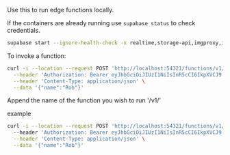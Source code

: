 Use this to run edge functions locally.

If the containers are already running use `supabase status` to check credentials.

```bash
supabase start --ignore-health-check -x realtime,storage-api,imgproxy,inbucket,postgrest,pgadmin-schema-diff,migra,postgres-meta,studio,logflare,vector  
```

To invoke a function:
```bash
curl -i --location --request POST 'http://localhost:54321/functions/v1/' \
  --header 'Authorization: Bearer eyJhbGciOiJIUzI1NiIsInR5cCI6IkpXVCJ9.eyJpc3MiOiJzdXBhYmFzZS1kZW1vIiwicm9sZSI6ImFub24iLCJleHAiOjE5ODM4MTI5OTZ9.CRXP1A7WOeoJeXxjNni43kdQwgnWNReilDMblYTn_I0' \
  --header 'Content-Type: application/json' \
  --data '{"name":"Rob"}'
```

Append the name of the function you wish to run '/v1/'

example

```bash
curl -i --location --request POST 'http://localhost:54321/functions/v1/hello-world' \                                                                                  ─╯
  --header 'Authorization: Bearer eyJhbGciOiJIUzI1NiIsInR5cCI6IkpXVCJ9.eyJpc3MiOiJzdXBhYmFzZS1kZW1vIiwicm9sZSI6ImFub24iLCJleHAiOjE5ODM4MTI5OTZ9.CRXP1A7WOeoJeXxjNni43kdQwgnWNReilDMblYTn_I0' \
  --header 'Content-Type: application/json' \
  --data '{"name":"Rob"}'
```